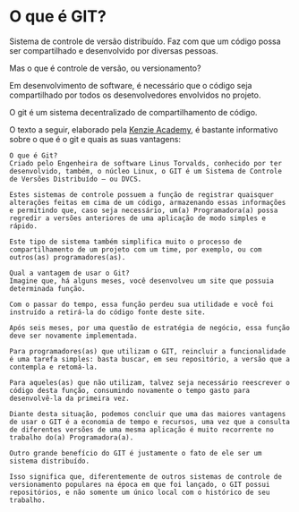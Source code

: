 # O que é GIT?

Sistema de controle de versão distribuído. Faz com que um código possa ser compartilhado e desenvolvido por diversas pessoas. 

Mas o que é controle de versão, ou versionamento?

Em desenvolvimento de software, é necessário que o código seja compartilhado por todos os desenvolvedores envolvidos no projeto.

O git é um sistema decentralizado de compartilhamento de código. 

O texto a seguir, elaborado pela [Kenzie Academy](https://kenzie.com.br/blog/o-que-e-git/), é bastante informativo sobre o que é o git e quais as suas vantagens:

```
O que é Git?
Criado pelo Engenheira de software Linus Torvalds, conhecido por ter desenvolvido, também, o núcleo Linux, o GIT é um Sistema de Controle de Versões Distribuído — ou DVCS.

Estes sistemas de controle possuem a função de registrar quaisquer alterações feitas em cima de um código, armazenando essas informações e permitindo que, caso seja necessário, um(a) Programadora(a) possa regredir a versões anteriores de uma aplicação de modo simples e rápido.

Este tipo de sistema também simplifica muito o processo de compartilhamento de um projeto com um time, por exemplo, ou com outros(as) programadores(as).

Qual a vantagem de usar o Git?
Imagine que, há alguns meses, você desenvolveu um site que possuia determinada função. 

Com o passar do tempo, essa função perdeu sua utilidade e você foi instruído a retirá-la do código fonte deste site.

Após seis meses, por uma questão de estratégia de negócio, essa função deve ser novamente implementada.

Para programadores(as) que utilizam o GIT, reincluir a funcionalidade é uma tarefa simples: basta buscar, em seu repositório, a versão que a contempla e retomá-la.

Para aqueles(as) que não utilizam, talvez seja necessário reescrever o código desta função, consumindo novamente o tempo gasto para desenvolvê-la da primeira vez.

Diante desta situação, podemos concluir que uma das maiores vantagens de usar o GIT é a economia de tempo e recursos, uma vez que a consulta de diferentes versões de uma mesma aplicação é muito recorrente no trabalho do(a) Programadora(a).

Outro grande benefício do GIT é justamente o fato de ele ser um sistema distribuído.

Isso significa que, diferentemente de outros sistemas de controle de versionamento populares na época em que foi lançado, o GIT possui repositórios, e não somente um único local com o histórico de seu trabalho.
```